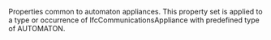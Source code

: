 Properties common to automaton appliances. This property set is applied to a type or occurrence of IfcCommunicationsAppliance with predefined type of AUTOMATON.